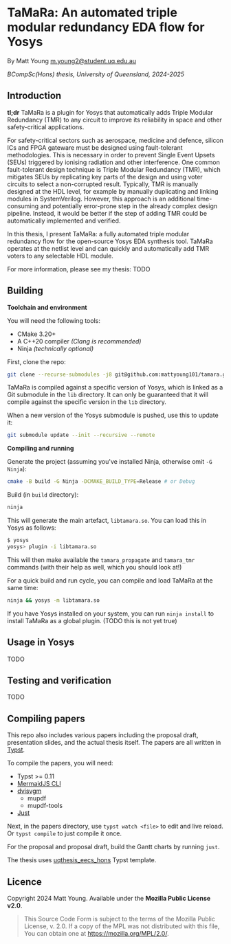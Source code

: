 # TaMaRa: An automated triple modular redundancy EDA flow for Yosys
By Matt Young <m.young2@student.uq.edu.au>

_BCompSc(Hons) thesis, University of Queensland, 2024-2025_

## Introduction
**tl;dr** TaMaRa is a plugin for Yosys that automatically adds Triple Modular Redundancy (TMR) to any circuit
to improve its reliability in space and other safety-critical applications.

For safety-critical sectors such as aerospace, medicine and defence, silicon ICs and FPGA gateware must be
designed using fault-tolerant methodologies. This is necessary in order to prevent Single Event Upsets (SEUs)
triggered by ionising radiation and other interference. One common fault-tolerant design technique is Triple
Modular Redundancy (TMR), which mitigates SEUs by replicating key parts of the design and using voter circuits
to select a non-corrupted result. Typically, TMR is manually designed at the HDL level, for example by
manually duplicating and linking modules in SystemVerilog. However, this approach is an additional
time-consuming and potentially error-prone step in the already complex design pipeline. Instead, it would be
better if the step of adding TMR could be automatically implemented and verified.

In this thesis, I present TaMaRa: a fully automated triple modular redundancy flow for the open-source Yosys
EDA synthesis tool. TaMaRa operates at the netlist level and can quickly and automatically add TMR voters to
any selectable HDL module.

For more information, please see my thesis: TODO

## Building
**Toolchain and environment**

You will need the following tools:
- CMake 3.20+
- A C++20 compiler _(Clang is recommended)_
- Ninja _(technically optional)_

First, clone the repo:

```bash
git clone --recurse-submodules -j8 git@github.com:mattyoung101/tamara.git
```

TaMaRa is compiled against a specific version of Yosys, which is linked as a Git submodule in the `lib`
directory. It can only be guaranteed that it will compile against the specific version in the `lib` directory.

When a new version of the Yosys submodule is pushed, use this to update it:

```bash
git submodule update --init --recursive --remote
```

**Compiling and running**

Generate the project (assuming you've installed Ninja, otherwise omit `-G Ninja`):

```bash
cmake -B build -G Ninja -DCMAKE_BUILD_TYPE=Release # or Debug
```

Build (in `build` directory):

```bash
ninja
```

This will generate the main artefact, `libtamara.so`. You can load this in Yosys as follows:

```bash
$ yosys
yosys> plugin -i libtamara.so
```

This will then make available the `tamara_propagate` and `tamara_tmr` commands (with their help as well, which
you should look at!)

For a quick build and run cycle, you can compile and load TaMaRa at the same time:

```bash
ninja && yosys -m libtamara.so
```

If you have Yosys installed on your system, you can run `ninja install` to install TaMaRa as a global plugin.
(TODO this is not yet true)

## Usage in Yosys
TODO

## Testing and verification
TODO

## Compiling papers
This repo also includes various papers including the proposal draft, presentation slides, and the actual
thesis itself. The papers are all written in [Typst](https://github.com/typst/typst).

To compile the papers, you will need:
- Typst >= 0.11
- [MermaidJS CLI](https://github.com/mermaid-js/mermaid-cli)
- [dvisvgm](https://github.com/mgieseki/dvisvgm)
    - mupdf
    - mupdf-tools
- [Just](https://github.com/casey/just)

Next, in the papers directory, use `typst watch <file>` to edit and live reload. Or `typst compile` to just
compile it once.

For the proposal and proposal draft, build the Gantt charts by running `just`.

The thesis uses [uqthesis_eecs_hons](https://github.com/mattyoung101/uqthesis_eecs_hons) Typst template.

## Licence
Copyright 2024 Matt Young. Available under the **Mozilla Public License v2.0**.

> This Source Code Form is subject to the terms of the Mozilla Public
> License, v. 2.0. If a copy of the MPL was not distributed with this
> file, You can obtain one at https://mozilla.org/MPL/2.0/.

